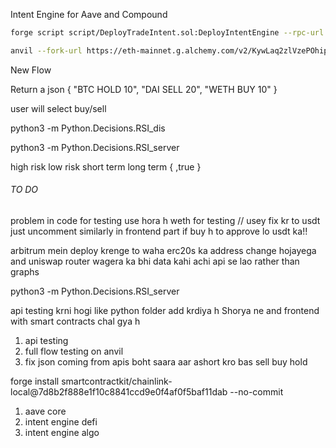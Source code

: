 Intent Engine for Aave and Compound


```bash
forge script script/DeployTradeIntent.sol:DeployIntentEngine --rpc-url http://127.0.0.1:8545 --private-key 0xac0974bec39a17e36ba4a6b4d238ff944bacb478cbed5efcae784d7bf4f2ff80 --broadcast
```
```bash
anvil --fork-url https://eth-mainnet.g.alchemy.com/v2/KywLaq2zlVzePOhip0BY3U8ztfHkYDmo
```
New Flow 

Return a json
{
    "BTC HOLD 10",
    "DAI SELL 20",
    "WETH BUY 10"
}

user will select
buy/sell

python3 -m Python.Decisions.RSI_dis

python3 -m Python.Decisions.RSI_server


high risk 
low risk 
short term 
long term 
{
        ,true
}

###### TO DO
problem in code for testing use hora h weth for testing // usey fix kr to usdt just uncomment
similarly in frontend part if buy h to approve lo usdt ka!!

arbitrum mein deploy krenge to waha erc20s ka address change hojayega and uniswap router wagera ka bhi
data kahi achi api se lao rather than graphs


python3 -m Python.Decisions.RSI_server

api testing krni hogi like python folder add krdiya h Shorya ne and frontend with smart contracts chal gya h 
1. api testing 
2. full flow testing on anvil
3. fix json coming from apis boht saara aar ashort kro bas sell buy hold


forge install smartcontractkit/chainlink-local@7d8b2f888e1f10c8841ccd9e0f4af0f5baf11dab --no-commit



1. aave core 
2. intent engine defi
3. intent engine algo 
